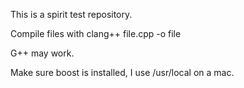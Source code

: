 This is a spirit test repository.

Compile files with clang++ file.cpp -o file

G++ may work.

Make sure boost is installed, I use /usr/local on a mac.

